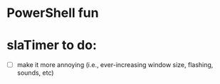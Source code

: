 # PowerShell fun 

# slaTimer to do:
- [ ] make it more annoying (i.e., ever-increasing window size, flashing, sounds, etc)

